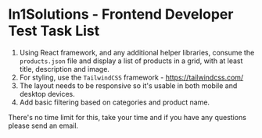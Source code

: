 # In1Solutions - Frontend Developer Test Task List
1. Using React framework, and any additional helper libraries, consume the `products.json` file and display a list of products in a grid, with at least title, description and image.
2. For styling, use the `TailwindCSS` framework - https://tailwindcss.com/
3. The layout needs to be responsive so it's usable in both mobile and desktop devices.
4. Add basic filtering based on categories and product name.

There's no time limit for this, take your time and if you have any questions please send an email.